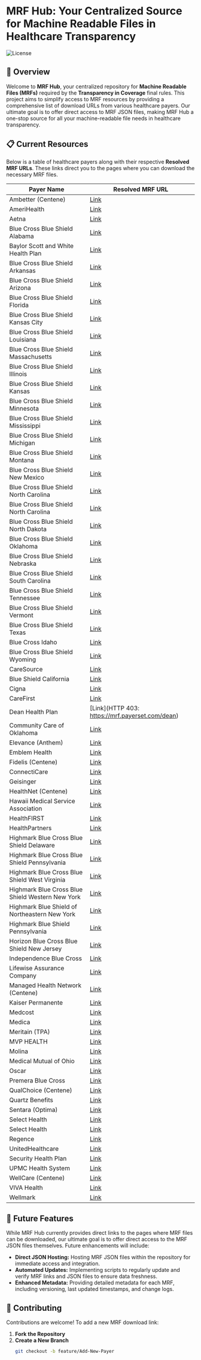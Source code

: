 # MRF Hub: Your Centralized Source for Machine Readable Files in Healthcare Transparency

![License](https://img.shields.io/badge/license-MIT-blue.svg)

## 📄 Overview

Welcome to **MRF Hub**, your centralized repository for **Machine Readable Files (MRFs)** required by the **Transparency in Coverage** final rules. This project aims to simplify access to MRF resources by providing a comprehensive list of download URLs from various healthcare payers. Our ultimate goal is to offer direct access to MRF JSON files, making MRF Hub a one-stop source for all your machine-readable file needs in healthcare transparency.

## 📋 Current Resources

Below is a table of healthcare payers along with their respective **Resolved MRF URLs**. These links direct you to the pages where you can download the necessary MRF files.

| **Payer Name**                          | **Resolved MRF URL**                                                                                                     |
|-----------------------------------------|-------------------------------------------------------------------------------------------------------------------------|
| Ambetter (Centene)                      | [Link](https://www.centene.com/price-transparency-files.html)                                                           |
| AmeriHealth                             | [Link](https://www.amerihealth.com/developer-resources/index.html)                                                      |
| Aetna                                   | [Link](https://health1.aetna.com/app/public/#/one/insurerCode=AETNACVS_I&brandCode=ALICSI/machine-readable-transparency-in-coverage) |
| Blue Cross Blue Shield Alabama          | [Link](https://www.bcbsal.org/web/tcr)                                                                                  |
| Baylor Scott and White Health Plan      | [Link](https://www.bswhealthplan.com/Pages/TransparencyInCoverage.aspx)                                                 |
| Blue Cross Blue Shield Arkansas         | [Link](https://www.arkansasbluecross.com/interoperability/machine-readable-files)                                        |
| Blue Cross Blue Shield Arizona          | [Link](https://bcbsaz.healthsparq.com/healthsparq/public/#/one/city=Gilbert&state=AZ&insurerCode=BCBSAZ_I&productCode=PPO&brandCode=BCBSAZ/machine-readable-transparency-in-coverage) |
| Blue Cross Blue Shield Florida          | [Link](https://www.floridablue.com/members/tools-resources/transparency/machine-readable-files)                         |
| Blue Cross Blue Shield Kansas City      | [Link](https://bcbskc.sapphiremrfhub.com/)                                                                                |
| Blue Cross Blue Shield Louisiana        | [Link](https://bcbsla.sapphiremrfhub.com/)                                                                                |
| Blue Cross Blue Shield Massachusetts    | [Link](https://transparency-in-coverage.bluecrossma.com/)                                                                |
| Blue Cross Blue Shield Illinois         | [Link](https://www.bcbsil.com/member/policy-forms/machine-readable-file)                                                  |
| Blue Cross Blue Shield Kansas           | [Link](https://www.bcbsks.com/mrf)                                                                                       |
| Blue Cross Blue Shield Minnesota        | [Link](https://www.bluecrossmn.com/transparency-coverage-machine-readable-files)                                         |
| Blue Cross Blue Shield Mississippi      | [Link](https://www.bcbsms.com/about-us/transparency-in-coverage)                                                         |
| Blue Cross Blue Shield Michigan         | [Link](https://www.bcbsm.com/mrf/index/)                                                                                  |
| Blue Cross Blue Shield Montana          | [Link](https://www.bcbsmt.com/member/machine-readable-files)                                                              |
| Blue Cross Blue Shield New Mexico       | [Link](https://www.bcbsnm.com/member/policy-forms/machine-readable-file)                                                  |
| Blue Cross Blue Shield North Carolina   | [Link](https://mrfmftprod.bcbsnc.com/prod/etl/outbound/table-of-contents/non-aso/2024-01-29_blue-cross-and-blue-shield-of-north-carolina_index.json) |
| Blue Cross Blue Shield North Carolina   | [Link](https://www.bluecrossnc.com/policies-best-practices/machine-readable-files)                                        |
| Blue Cross Blue Shield North Dakota     | [Link](https://mrfdata.hmhs.com/files/320/nd/inbound/local/2024-11-01_BlueCrossBlueShieldND_index.json)                  |
| Blue Cross Blue Shield Oklahoma         | [Link](https://www.bcbsok.com/member/policy-forms/machine-readable-file)                                                  |
| Blue Cross Blue Shield Nebraska         | [Link](https://bcbsneweb.healthsparq.com/healthsparq/public/#/one/insurerCode=BCBSNE_I&brandCode=BCBSNE/machine-readable-transparency-in-coverage) |
| Blue Cross Blue Shield South Carolina   | [Link](https://www.southcarolinablues.com/web/public/brands/universal/transparency-in-coverage/?branding=sc)             |
| Blue Cross Blue Shield Tennessee        | [Link](https://www.bcbst.com/tcr)                                                                                        |
| Blue Cross Blue Shield Vermont          | [Link](https://www.bluecrossvt.org/our-plans/employers-and-groups/machine-readable-files)                                 |
| Blue Cross Blue Shield Texas            | [Link](https://www.bcbstx.com/member/policy-forms/machine-readable-file)                                                  |
| Blue Cross Idaho                        | [Link](https://bci.sapphiremrfhub.com/)                                                                                   |
| Blue Cross Blue Shield Wyoming          | [Link](https://mrfdata.hmhs.com/files/460/wy/inbound/local/2024-11-01_Blue_Cross_Blue_Shield_of_Wyoming_index.json)       |
| CareSource                              | [Link](https://www.caresource.com/vendor/tic/tic-data-index.json)                                                         |
| Blue Shield California                  | [Link](https://www.blueshieldca.com/en/home/help-and-resources/machine-readable-files)                                   |
| Cigna                                   | [Link](https://www.cigna.com/legal/compliance/machine-readable-files)                                                   |
| CareFirst                               | [Link](https://individual.carefirst.com/individuals-families/mandates-policies/machine-readable-file.page?submit=true&componentID=1645309246851) |
| Dean Health Plan                        | [Link](HTTP 403: https://mrf.payerset.com/dean)                                                                           |
| Community Care of Oklahoma              | [Link](https://www.ccok.com/Price-Transparency/Machine-Readable/)                                                        |
| Elevance (Anthem)                       | [Link](https://www.anthem.com/machine-readable-file/search/)                                                              |
| Emblem Health                           | [Link](https://transparency.emblemhealth.com/INN)                                                                        |
| Fidelis (Centene)                       | [Link](https://www.centene.com/price-transparency-files.html)                                                            |
| ConnectiCare                            | [Link](https://transparency.connecticare.com/)                                                                            |
| Geisinger                               | [Link](https://mrf.thehealthplan.com/content/MRF/toc.zip)                                                                |
| HealthNet (Centene)                     | [Link](https://www.centene.com/price-transparency-files.html)                                                            |
| Hawaii Medical Service Association      | [Link](https://hmsa.com/help-center/transparency-in-coverage-machine-readable-files/)                                    |
| HealthFIRST                             | [Link](https://health1.aetna.com/app/public/#/one/insurerCode=AETNACVS_I&brandCode=ALICSI/machine-readable-transparency-in-coverage?reportingEntityType=Third%20Party%20Administrator_14651517&lock=true) |
| HealthPartners                          | [Link](https://www.healthpartners.com/insurance/members/health-care-price-transparency/)                                 |
| Highmark Blue Cross Blue Shield Delaware| [Link](https://mrfdata.hmhs.com/)                                                                                         |
| Highmark Blue Cross Blue Shield Pennsylvania | [Link](https://mrfdata.hmhs.com/)                                                                                         |
| Highmark Blue Cross Blue Shield West Virginia | [Link](https://mrfdata.hmhs.com/)                                                                                         |
| Highmark Blue Cross Blue Shield Western New York | [Link](https://mrfdata.hmhs.com/)                                                                                         |
| Highmark Blue Shield of Northeastern New York | [Link](https://mrfdata.hmhs.com/)                                                                                         |
| Highmark Blue Shield Pennsylvania       | [Link](https://mrfdata.hmhs.com/)                                                                                         |
| Horizon Blue Cross Blue Shield New Jersey| [Link](https://horizonblue.sapphiremrfhub.com/)                                                                           |
| Independence Blue Cross                 | [Link](https://www.ibx.com/developer-resources)                                                                           |
| Lifewise Assurance Company              | [Link](https://lifewise.sapphiremrfhub.com/)                                                                              |
| Managed Health Network (Centene)        | [Link](https://www.centene.com/price-transparency-files.html)                                                            |
| Kaiser Permanente                       | [Link](https://healthy.kaiserpermanente.org/maryland-virginia-washington-dc/front-door/machine-readable)                 |
| Medcost                                 | [Link](https://mrf.mmsanalytics.com/medcost/)                                                                              |
| Medica                                  | [Link](https://web.healthsparq.com/healthsparq/public/#/one/insurerCode=MEDICA_I&brandCode=MEDICA&productCode=MRF/machine-readable-transparency-in-coverage) |
| Meritain (TPA)                          | [Link](https://health1.meritain.com/app/public/#/one/insurerCode=MERITAIN_I&brandCode=MERITAINOVER/machine-readable-transparency-in-coverage) |
| MVP HEALTH                              | [Link](https://mvp.healthsparq.com/healthsparq/public/#/one/insurerCode=MVP_I&brandCode=MVP&productCode=MRF/machine-readable-transparency-in-coverage) |
| Molina                                  | [Link](https://www.molinahealthcare.com/marketplace/wa/en-us/About/compinfo/PricingTransparency)                         |
| Medical Mutual of Ohio                  | [Link](https://medmutual.healthsparq.com/healthsparq/public/#/one/insurerCode=MMO_I&brandCode=MMO&productCode=MRF/machine-readable-transparency-in-coverage) |
| Oscar                                   | [Link](https://www.hioscar.com/transparency-in-coverage-files/oscar)                                                     |
| Premera Blue Cross                      | [Link](https://premera.sapphiremrfhub.com/)                                                                               |
| QualChoice (Centene)                    | [Link](https://www.centene.com/price-transparency-files.html)                                                            |
| Quartz Benefits                         | [Link](https://quartz.healthsparq.com/healthsparq/public/#/one/city=&state=&postalCode=&country=&insurerCode=QUARTZ_I&brandCode=QUARTZ&productCode=QTZ015/machine-readable-transparency-in-coverage) |
| Sentara (Optima)                        | [Link](https://optimahealth.healthsparq.com/healthsparq/public/#/one/city=&state=&postalCode=&country=&insurerCode=OPTIMAH_I&brandCode=OPTIMAH&alphaPrefix=&ProductId=/machine-readable-transparency-in-coverage) |
| Select Health                           | [Link](https://ebu.intermountainhealthcare.org/selecthealth/transparencyincoverage/)                                    |
| Select Health                           | [Link](https://payerset-public.s3.amazonaws.com/payer-mrfs/SelectHealth_02_2024_index.json)                              |
| Regence                                 | [Link](https://www.regence.com/transparency-in-coverage/)                                                                |
| UnitedHealthcare                        | [Link](https://transparency-in-coverage.uhc.com/)                                                                        |
| Security Health Plan                    | [Link](https://www.securityhealth.org/insurance-resources/json)                                                          |
| UPMC Health System                      | [Link](https://www.upmchealthplan.com/transparency-in-coverage/mrf/)                                                    |
| WellCare (Centene)                      | [Link](https://www.centene.com/price-transparency-files.html)                                                           |
| VIVA Health                             | [Link](https://www.vivahealth.com/mrf/)                                                                                   |
| Wellmark                                | [Link](https://web.healthsparq.com/app/public/#/one/insurerCode=WMRK_I&brandCode=WELLMARK&productCode=MRF/machine-readable-transparency-in-coverage?searchTerm=426038225&lock=True) |
    
## 🌟 Future Features

While MRF Hub currently provides direct links to the pages where MRF files can be downloaded, our ultimate goal is to offer direct access to the MRF JSON files themselves. Future enhancements will include:

- **Direct JSON Hosting:** Hosting MRF JSON files within the repository for immediate access and integration.
- **Automated Updates:** Implementing scripts to regularly update and verify MRF links and JSON files to ensure data freshness.
- **Enhanced Metadata:** Providing detailed metadata for each MRF, including versioning, last updated timestamps, and change logs.

## 🤝 Contributing

Contributions are welcome! To add a new MRF download link:

1. **Fork the Repository**
2. **Create a New Branch**
   ```bash
   git checkout -b feature/Add-New-Payer
